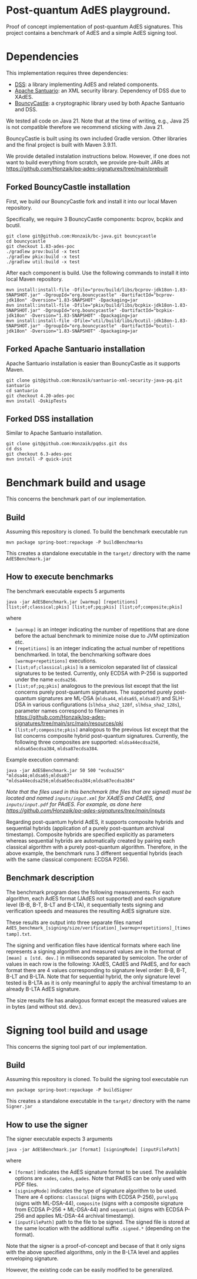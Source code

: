 # Post-quantum AdES playground.
Proof of concept implementation of post-quantum AdES signatures. This project contains a benchmark of AdES and a simple AdES signing tool.


# Dependencies
This implementation requires three dependencies:
- [DSS](https://github.com/Honzaik/pqdss/tree/6.3-ades-poc): a library implementing AdES and related components.
- [Apache Santuario](https://github.com/Honzaik/santuario-xml-security-java-pq/tree/4.20-ades-poc): an XML security library. Dependency of DSS due to XAdES.
- [BouncyCastle](https://github.com/Honzaik/bc-java/tree/1.83-ades-poc): a cryptographic library used by both Apache Santuario and DSS.

We tested all code on Java 21. Note that at the time of writing, e.g., Java 25 is not compatible therefore we recommend sticking with Java 21. 

BouncyCastle is built using its own included Gradle version. Other libraries and the final project is built with Maven 3.9.11.

We provide detailed instalation instructions below. However, if one does not want to build everything from scratch, we provide pre-built JARs at https://github.com/Honzaik/pq-ades-signatures/tree/main/prebuilt  

## Forked BouncyCastle installation
First, we build our BouncyCastle fork and install it into our local Maven repository.

Specifically, we require 3 BouncyCastle components: bcprov, bcpkix and bcutil.

```
git clone git@github.com:Honzaik/bc-java.git bouncycastle
cd bouncycastle
git checkout 1.83-ades-poc
./gradlew prov:build -x test
./gradlew pkix:build -x test
./gradlew util:build -x test
```

After each component is build. Use the following commands to install it into local Maven repository.

```
mvn install:install-file -Dfile="prov/build/libs/bcprov-jdk18on-1.83-SNAPSHOT.jar" -DgroupId="org.bouncycastle" -DartifactId="bcprov-jdk18on" -Dversion="1.83-SNAPSHOT" -Dpackaging=jar
mvn install:install-file -Dfile="pkix/build/libs/bcpkix-jdk18on-1.83-SNAPSHOT.jar" -DgroupId="org.bouncycastle" -DartifactId="bcpkix-jdk18on" -Dversion="1.83-SNAPSHOT" -Dpackaging=jar
mvn install:install-file -Dfile="util/build/libs/bcutil-jdk18on-1.83-SNAPSHOT.jar" -DgroupId="org.bouncycastle" -DartifactId="bcutil-jdk18on" -Dversion="1.83-SNAPSHOT" -Dpackaging=jar
```

## Forked Apache Santuario installation
Apache Santuario installation is easier than BouncyCastle as it supports Maven.

```
git clone git@github.com:Honzaik/santuario-xml-security-java-pq.git santuario
cd santuario
git checkout 4.20-ades-poc
mvn install -DskipTests
```

## Forked DSS installation
Similar to Apache Santuario installation.

```
git clone git@github.com:Honzaik/pqdss.git dss
cd dss
git checkout 6.3-ades-poc
mvn install -P quick-init
```

# Benchmark build and usage
This concerns the benchmark part of our implementation.

## Build
Assuming this repository is cloned. To build the benchmark executable run
```
mvn package spring-boot:repackage -P buildBenchmarks
```

This creates a standalone executable in the `target/` directory with the name `AdESBenchmark.jar`

## How to execute benchmarks
The benchmark executable expects 5 arguments
```
java -jar AdESBenchmark.jar [warmup] [repetitions] [list;of;classical;pkis] [list;of;pq;pkis] [list;of;composite;pkis]
```
where
- `[warmup]` is an integer indicating the number of repetitions that are done before the actual benchmark to minimize noise due to JVM optimization etc.
- `[repetitions]` is an integer indicating the actual number of repetitions benchmarked. In total, the benchmarking software does `[warmup+repetitions]` executions.
- `[list;of;classical;pkis]` is a semicolon separated list of classical signatures to be tested. Currently, only ECDSA with P-256 is supported under the name `ecdsa256`.
- `[list;of;pq;pkis]` analogous to the previous list except that the list concerns purely post-quantum signatures. The supported purely post-quantum signatures are ML-DSA (`mldsa44`, `mldsa65`, `mldsa87`) and SLH-DSA in various configurations (`slhdsa_sha2_128f`, `slhdsa_sha2_128s`), parameter names correspond to filenames in https://github.com/Honzaik/pq-ades-signatures/tree/main/src/main/resources/pki
- `[list;of;composite;pkis]` analogous to the previous list except that the list concerns composite hybrid post-quantum signatures. Currently, the following three composites are supported: `mldsa44ecdsa256`, `mldsa65ecdsa384`, `mldsa87ecdsa384`.

Example execution command:
```
java -jar AdESBenchmark.jar 50 500 "ecdsa256" "mldsa44;mldsa65;mldsa87" "mldsa44ecdsa256;mldsa65ecdsa384;mldsa87ecdsa384"
```

*Note that the files used in this benchmark (the files that are signed) must be located and named `inputs/input.xml` for XAdES and CAdES, and `inputs/input.pdf` for PAdES. For example, as done here https://github.com/Honzaik/pq-ades-signatures/tree/main/inputs*

Regarding post-quantum hybrid AdES, it supports composite hybrids and sequential hybrids (application of a purely post-quantum archival timestamp). Composite hybrids are specified explicitly as parameters whereas sequential hybrids are automatically created by pairing each classical algorithm with a purely post-quantum algorithm. Therefore, in the above example, the benchmark runs 3 different sequential hybrids (each with the same classical component: ECDSA P256).

## Benchmark description
The benchmark program does the following measurements. For each algorithm, each AdES format (JAdES not supported) and each signature level (B-B, B-T, B-LT and B-LTA), it sequentially tests signing and verification speeds and measures the resulting AdES signature size.

These results are output into three separate files named `AdES_benchmark_[signing/size/verification]_[warmup+repetitions]_[timestamp].txt`.

The signing and verification files have identical formats where each line represents a signing algorithm and measured values are in the format of `[mean] ± [std. dev.]` in miliseconds separated by semicolon. The order of values in each row is the following: XAdES, CAdES and PAdES, and for each format there are 4 values corresponding to signature level order: B-B, B-T, B-LT and B-LTA. Note that for sequential hybrid, the only signature level tested is B-LTA as it is only meaningful to apply the archival timestamp to an already B-LTA AdES signature.

The size results file has analogous format except the measured values are in bytes (and without std. dev.).

# Signing tool build and usage
This concerns the signing tool part of our implementation.

## Build
Assuming this repository is cloned. To build the signing tool executable run
```
mvn package spring-boot:repackage -P buildSigner 
```

This creates a standalone executable in the `target/` directory with the name `Signer.jar`

## How to use the signer
The signer executable expects 3 arguments
```
java -jar AdESBenchmark.jar [format] [signingMode] [inputFilePath]
```
where
- `[format]` indicates the AdES signature format to be used. The available options are `xades`, `cades`, `pades`. Note that PAdES can be only used with PDF files. 
- `[signingMode]` indicates the type of signature algorithm to be used. There are 4 options: `classical` (signs with ECDSA P-256), `purelypq` (signs with ML-DSA-44), `composite` (signs with a composite signature from ECDSA P-256 + ML-DSA-44) and `sequential` (signs with ECDSA P-256 and applies ML-DSA-44 archival timestamp).
- `[inputFilePath]` path to the file to be signed. The signed file is stored at the same location with the additional suffix `.signed.*` (depending on the format).

Note that the signer is a proof-of-concept and becase of that it only signs with the above specified algorithms, only in the B-LTA level and applies enveloping signature.

However, the existing code can be easily modified to be generalized.